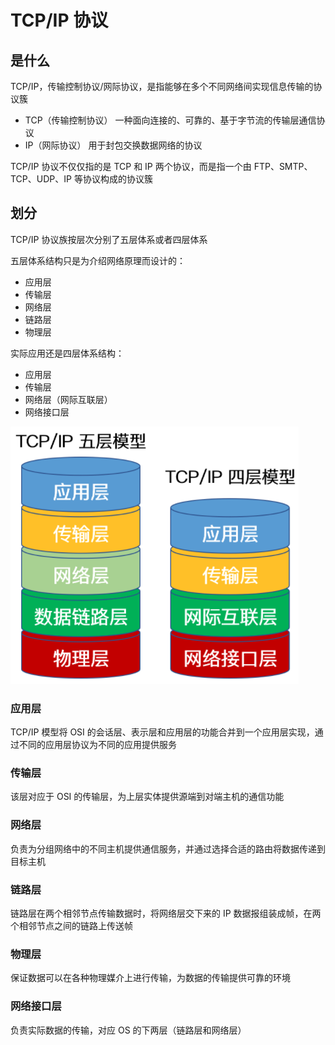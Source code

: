 # TCP/IP 协议

## 是什么

TCP/IP，传输控制协议/网际协议，是指能够在多个不同网络间实现信息传输的协议簇

- TCP（传输控制协议）
  一种面向连接的、可靠的、基于字节流的传输层通信协议
- IP（网际协议）
  用于封包交换数据网络的协议

TCP/IP 协议不仅仅指的是 TCP 和 IP 两个协议，而是指一个由 FTP、SMTP、TCP、UDP、IP 等协议构成的协议簇

## 划分

TCP/IP 协议族按层次分别了五层体系或者四层体系

五层体系结构只是为介绍网络原理而设计的：

- 应用层
- 传输层
- 网络层
- 链路层
- 物理层

实际应用还是四层体系结构：

- 应用层
- 传输层
- 网络层（网际互联层）
- 网络接口层

![TCP_IP-模型](../assets/image/TCP_IP-%E6%A8%A1%E5%9E%8B.png)

### 应用层

TCP/IP 模型将 OSI 的会话层、表示层和应用层的功能合并到一个应用层实现，通过不同的应用层协议为不同的应用提供服务

### 传输层

该层对应于 OSI 的传输层，为上层实体提供源端到对端主机的通信功能

### 网络层

负责为分组网络中的不同主机提供通信服务，并通过选择合适的路由将数据传递到目标主机

### 链路层

链路层在两个相邻节点传输数据时，将网络层交下来的 IP 数据报组装成帧，在两个相邻节点之间的链路上传送帧

### 物理层

保证数据可以在各种物理媒介上进行传输，为数据的传输提供可靠的环境

### 网络接口层

负责实际数据的传输，对应 OS 的下两层（链路层和网络层）
